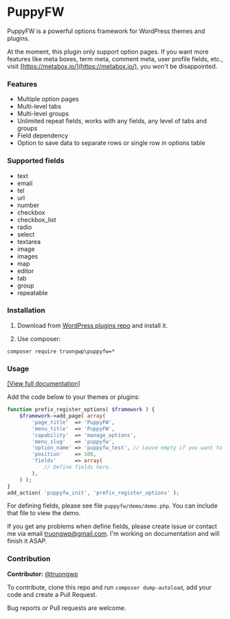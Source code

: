 # PuppyFW #

PuppyFW is a powerful options framework for WordPress themes and plugins.

At the moment, this plugin only support option pages. If you want more features like meta boxes, term meta, comment meta, user profile fields, etc., visit [https://metabox.io/](https://metabox.io/), you won't be disappointed.

### Features ###

- Multiple option pages
- Multi-level tabs
- Multi-level groups
- Unlimited repeat fields, works with any fields, any level of tabs and groups
- Field dependency
- Option to save data to separate rows or single row in options table

### Supported fields ###

- text
- email
- tel
- url
- number
- checkbox
- checkbox_list
- radio
- select
- textarea
- image
- images
- map
- editor
- tab
- group
- repeatable

### Installation ###

1. Download from [WordPress plugins repo](https://wordpress.org/plugins/puppyfw/) and install it.

2. Use composer:

```
composer require truongwp\puppyfw=*
```

### Usage ###

[[View full documentation]](https://github.com/truongwp/puppyfw/wiki)

Add the code below to your themes or plugins:

```php
function prefix_register_options( $framework ) {
	$framework->add_page( array(
		'page_title'  => 'PuppyFW',
		'menu_title'  => 'PuppyFW',
		'capability'  => 'manage_options',
		'menu_slug'   => 'puppyfw',
		'option_name' => 'puppyfw_test', // Leave empty if you want to store options to seperate rows.
		'position'    => 100,
		'fields'      => array(
			// Define fields here.
		),
	) );
}
add_action( 'puppyfw_init', 'prefix_register_options' );
```

For defining fields, please see file `puppyfw/demo/demo.php`. You can include that file to view the demo.

If you get any problems when define fields, please create issue or contact me via email [truongwp@gmail.com](mailto:truongwp@gmail.com). I'm working on documentation and will finish it ASAP.

### Contribution ###

**Contributor:** [@truongwp](https://truongwp.com)

To contribute, clone this repo and run `composer dump-autoload`, add your code and create a Pull Request.

Bug reports or Pull requests are welcome.

